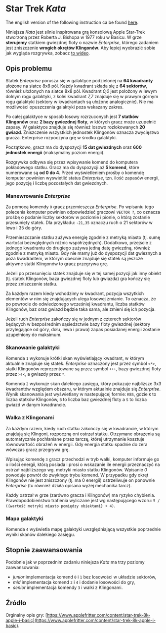 # Star Trek _Kata_

The english version of the following instruction ca be found [here](README_EN.md).

Niniejsza _Kata_ jest silnie inspirowana grą konsolową Apple Star-Trek stworzoną przez Roberta J. Bishopa w 1977 roku w Basicu. W grze **sterujemy** statkiem gwiezdnej floty o nazwie _Enterprise_, którego zadaniem jest zniszczenie **wrogich okrętów Klingonów**. Aby lepiej wyobrazić sobie jak wygląda rozgrywka, zobacz [to wideo](https://www.youtube.com/watch?v=e6f9_9kzuzk).

## Opis problemu

Statek _Enterprise_ porusza się w galaktyce podzielonej na **64 kwadranty** ułożone na siatce 8x8 pól. Każdy kwadrant składa się z **64 sektorów**, również ułożonych na siatce 8x8 pól. Kwadrant _0,0_ jest położony w lewym dolnym rogu galaktyki, z kolei kwadrant _7,7_ znajduje się w prawym górnym rogu galaktyki (sektory w kwadrantach są ułożone analogicznie). Nie ma możliwości opuszczenia galaktyki poza wskazany zakres.

Po całej galaktyce w sposób losowy rozrzuconych jest **7 statków Klingonów** oraz **2 bazy gwiezdnej floty**, w których gracz może uzupełnić zapasy. W galaktyce znajduje się również losowo rozlokowanych **20 gwiazd**. Zniszczenie wszystkich jednostek Klingonów oznacza zwycięstwo gracza. Enterprise rozpoczyna grę w środku galaktyki.

Początkowo, gracz ma do dyspozycji **15 dat gwiezdnych** oraz **600 jednostek energii** (maksymalny poziom energii).

Rozgrywka odbywa się przez wpisywanie komend do komputera pokładowego statku. Gracz ma do dyspozycji aż **5 komend**, które numerowane są **od 0 do 4**. Przed wyświetleniem prośby o komendę komputer powinien wyswietlić status _Enterprise_, tzn. ilość zapasów energii, jego pozycję i liczbę pozostałych dat gwiezdnych.

### Manewrowanie _Enterprise_

Za pomocą komendy `0` gracz przemieszcza _Enterprise_. Po wpisaniu tego polecenia komputer powinien odpowiedzieć graczowi `VECTOR ?`, co oznacza prośbę o podanie liczby sektorów w poziomie i pionie, o którą zostanie przesunięty statek. Dla przykładu: `-21,35` oznaczu ruch o 21 sektorów w lewo i 35 do góry.

Przemieszczanie statku zużywa energię zgodnie z metryką miasto (tj. sumę wartości bezwględnych różnic współrzędnych). Dodatkowo, przejście z jednego kwadrantu do drugiego zużywa jedną datę gwiezdną, również zgodnie z metryką miasto. Gdy nie mamy już do dyspozycji dat gwieznych a poza kwadrantem, w którym obecnie znajduje się statek są jeszcze aktywne statki Klingonów to gracz przegrywa grę.

Jeżeli po przesunięciu statek znajduje się w tej samej pozycji jak inny obiekt (tj. statek Klingonów, baza gwiezdnej floty lub gwiazda) gra kończy się przez zniszczenie statku.

Za każdym razem kiedy wchodzimy w kwadrant, pozycja wszytkich elementów w nim się znajdujących ulega losowej zmianie. To oznacza, że po powrocie do odwiedzonego wcześniej kwadrantu, liczba statków Klingonów, baz oraz gwiazd będzie taka sama, ale zmieni się ich pozycja.

Jeżeli ruch _Enterprise_ zakończy się w jednym z czterech sektorów będących w bezpośrednim sąsiedzctwie bazy floty gwiezdnej (sektory przylegające od góry, dołu, lewa i prawa) zapas posiadanej energii zostanie uzupełniony do maksimum.

### Skanowanie galaktyki

Komenda `1` wykonuje krótki skan wyświetlający kwadrant, w którym aktualnie znajduje się statek. _Enterprise_ oznaczony jest przez symbol `<*>`, statki Klingonów reprezentowane są przez symbol `+++`, bazy gwiezdnej floty przez `>!<`, a gwiazdy przez ` * `.

Komenda `2` wykonuje skan dalekiego zasięgu, który pokazuje najbliższe 3x3 kwadrantów względem obszaru, w którym aktualnie znajduje się _Enterprise_. Wynik skanowania jest wyświetlany w nastepującej formie: `KBS`, gdzie `K` to liczba statków Klingonów, `B` to liczba baz gwiezdnej floty a `S` to liczba gwiazd w danym kwadrancie.

### Walka z Klingonami

Za każdym razem, kiedy ruch statku zakończy się w kwadrancie, w którym znajdują się Klingoni, rozpoczną oni ostrzał statku. Otrzymane obrażenia są automatycznie pochłaniane przez tarczę, której utrzymanie kosztuje równowartość obrażeń w energii. Gdy energia statku spadnie do zera wówczas gracz przegrywa grę.

Wpisując komendę `3` gracz przechodzi w tryb walki, komputer informuje go o ilości energii, którą posiada i prosi o wskazanie ile energii przeznaczyć na ostrzał najbliższego wg. metryki miasto statku Klingonów. Wpisanie _0_ powoduje powrót do zwykłego trybu komend. W przypadku gdy okręt Klingonów nie jest zniszczony (tj. ma 0 energii) ostrzeliwuje on ponownie _Enterprise_ (tu również działa opisana wyżej mechanika tarcz).

Każdy ostrzał w grze (zarówno gracza i Klingonów) ma ryzyko chybienia. Prawdopodobieństwo trafienia wyliczane jest wg następującego wzoru: `5 / ({wartość metryki miasto pomiędzy obiektami} + 4)`.

### Mapa galaktyki

Komenda `4` wyświetla mapę galaktyki uwzględniającą wszystkie poprzednie wyniki skanów dalekiego zasięgu.

## Stopnie zaawansowania

Podobnie jak w poprzednim zadaniu niniejsza _Kata_ ma trzy poziomy zaawansowania:
- _junior_ implementacja komend `0` i `1` bez losowości w układzie sektorów,
- _mid_ implementacja komend `2` i `4` i dodanie losowości do gry,
- _senior_ implementacja komendy `3` i walki z Klingonami.

## Źródło

Orginalny opis gry: [https://www.applefritter.com/content/star-trek-8k-apple-i-basic](https://www.applefritter.com/content/star-trek-8k-apple-i-basic).
